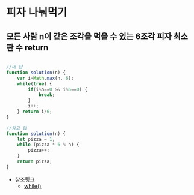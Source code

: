피자 나눠먹기
===

모든 사람 n이 같은 조각을 먹을 수 있는 6조각 피자 최소 판 수 return
---

```javascript

//내 답
function solution(n) {
    var i=Math.max(n, 6);
    while(true) {
        if(i%n==0 && i%6==0) {
            break;
        }
        i++;
    } return i/6;
}

//참고 답
function solution(n) {
    let pizza = 1;
    while (pizza * 6 % n) {
        pizza++;
    }
    return pizza;
}

```

- 참조링크 
    - [while()](https://developer.mozilla.org/ko/docs/Web/JavaScript/Reference/Statements/while)